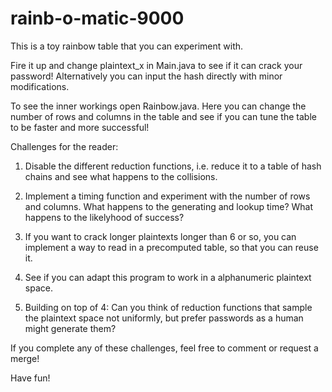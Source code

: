 # rainb-o-matic-9000

This is a toy rainbow table that you can experiment with.

Fire it up and change plaintext_x in Main.java to see if it can crack your password!
Alternatively you can input the hash directly with minor modifications.

To see the inner workings open Rainbow.java.
Here you can change the number of rows and columns in the table and see if you can tune the table to
be faster and more successful!

Challenges for the reader:

1. Disable the different reduction functions, i.e. reduce it to a table of hash chains
and see what happens to the collisions.

2. Implement a timing function and experiment with the number of rows and columns.
What happens to the generating and lookup time? What happens to the likelyhood of success?

3. If you want to crack longer plaintexts longer than 6 or so, you can implement a way to read in
a precomputed table, so that you can reuse it.

4. See if you can adapt this program to work in a alphanumeric plaintext space.

5. Building on top of 4: Can you think of reduction functions that sample the plaintext space
not uniformly, but prefer passwords as a human might generate them?

If you complete any of these challenges, feel free to comment or request a merge!

Have fun!
